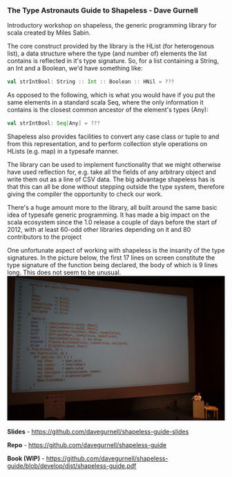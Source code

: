 ### The Type Astronauts Guide to Shapeless - Dave Gurnell

Introductory workshop on shapeless, the generic programming library for scala created by Miles Sabin.

The core construct provided by the library is the HList (for heterogenous list), a data structure where the type (and
number of) elements the list contains is reflected in it's type signature. So, for a list containing a String, an Int
and a Boolean, we'd have something like:

```scala
val strIntBool: String :: Int :: Boolean :: HNil = ???
```

As opposed to the following, which is what you would have if you put the same elements in a standard scala Seq, where
the only information it contains is the closest common ancestor of the element's types (Any):

```scala
val strIntBool: Seq[Any] = ???
```

Shapeless also provides facilities to convert any case class or tuple to and from this representation, and to perform
collection style operations on HLists (e.g. map) in a typesafe manner.

The library can be used to implement functionality that we might otherwise have used reflection for, e.g. take all the
fields of any arbitrary object and write them out as a line of CSV data. The big advantage shapeless has is that this 
can all be done without stepping outside the type system, therefore giving the compiler the opportunity to check our 
work.

There's a huge amount more to the library, all built around the same basic idea of typesafe generic programming. It
has made a big impact on the scala ecosystem since the 1.0 release a couple of days before the start of 2012, with at 
least 60-odd other libraries depending on it and 80 contributors to the project

One unfortunate aspect of working with shapeless is the insanity of the type signatures. In the picture below, the 
first 17 lines on screen constitute the type signature of the function being declared, the body of which is 9 lines 
long.  This does not seem to be unusual.
![shapless type signature](../gitbook/images/day_one/shapeless_type_signature.jpg)

**Slides** - https://github.com/davegurnell/shapeless-guide-slides

**Repo** - https://github.com/davegurnell/shapeless-guide

**Book (WIP)** - https://github.com/davegurnell/shapeless-guide/blob/develop/dist/shapeless-guide.pdf

